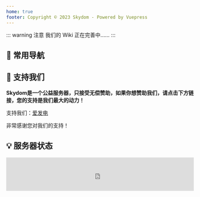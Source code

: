 ```yaml
---
home: true
footer: Copyright © 2023 Skydom - Powered by Vuepress
---
```


::: warning 注意
我们的 Wiki 正在完善中......
:::

## 🧭 常用导航

<html>
  <nav-card>
    <nav-card-item href="guide/introduction.html">
        <template v-slot:icon>😄</template>
        <template v-slot:text>简单介绍</template>
    </nav-card-item>
    <nav-card-item href="guide/settings.html">
      <template v-slot:icon>✏️</template>
      <template v-slot:text>基本设定</template>
    </nav-card-item>
    <nav-card-item href="guide/command.html">
      <template v-slot:icon>📔</template>
      <template v-slot:text>指令列表</template>
    </nav-card-item>
    <nav-card-item href="guide/faq.html">
      <template v-slot:icon>🤔</template>
      <template v-slot:text>常见问题</template>
    </nav-card-item>
  </nav-card>
</html>

## 💖 支持我们

**Skydom是一个公益服务器，只接受无偿赞助，如果你想赞助我们，请点击下方链接，您的支持是我们最大的动力！**

支持我们：[爱发电](https://afdian.net/a/Chosen_1st)

非常感谢您对我们的支持！



## 💡 服务器状态

<html>
<center>
<iframe style="width:728px;height:90px;max-width:100%;border:none;display:block;margin:auto" src="https://namemc.com/server/play.Skydom.cc/embed" width="728" height="90"></iframe>
</center>
</html>